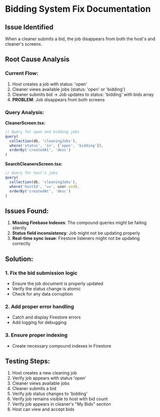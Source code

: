 # Bidding System Fix Documentation

## Issue Identified
When a cleaner submits a bid, the job disappears from both the host's and cleaner's screens.

## Root Cause Analysis

### Current Flow:
1. Host creates a job with status: 'open'
2. Cleaner views available jobs (status: 'open' or 'bidding')
3. Cleaner submits bid → Job updates to status: 'bidding' with bids array
4. **PROBLEM**: Job disappears from both screens

### Query Analysis:

**CleanerScreen.tsx:**
```javascript
// Query for open and bidding jobs
query(
  collection(db, 'cleaningJobs'),
  where('status', 'in', ['open', 'bidding']),
  orderBy('createdAt', 'desc')
)
```

**SearchCleanersScreen.tsx:**
```javascript
// Query for host's jobs
query(
  collection(db, 'cleaningJobs'),
  where('hostId', '==', user.uid),
  orderBy('createdAt', 'desc')
)
```

## Issues Found:

1. **Missing Firebase Indexes**: The compound queries might be failing silently
2. **Status field inconsistency**: Job might not be updating properly
3. **Real-time sync issue**: Firestore listeners might not be updating correctly

## Solution:

### 1. Fix the bid submission logic
- Ensure the job document is properly updated
- Verify the status change is atomic
- Check for any data corruption

### 2. Add proper error handling
- Catch and display Firestore errors
- Add logging for debugging

### 3. Ensure proper indexing
- Create necessary compound indexes in Firestore

## Testing Steps:

1. Host creates a new cleaning job
2. Verify job appears with status 'open'
3. Cleaner views available jobs
4. Cleaner submits a bid
5. Verify job status changes to 'bidding'
6. Verify job remains visible to host with bid count
7. Verify job appears in cleaner's "My Bids" section
8. Host can view and accept bids
